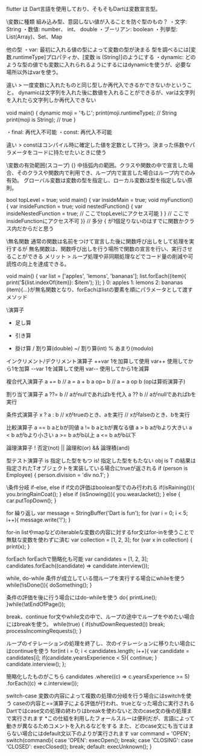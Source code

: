 flutter は Dart言語を使用しており、そもそもDartは変数宣言型。


\変数に種類
組み込み型、意図しない値が入ることを防ぐ型のもの？
・文字:        String
・数値:        number、 int、 double
・ブーリアン:   boolean
・列挙型:       List(Array)、Set、Map

他の型
・var:       最初に入れる値の型によって変数の型が決まる
    型を調べるには[変数.runtimeType]プロパティか、[変数 is (String)]のようにする
・dynamic:   どのような型の値でも変数に入れられるようにするにはdynamicを使うが、必要な場所以外はvarを使う。

違い > 一度変数に入れたものと同じ型しか再代入できるかできないかということ。
dynamicは文字列を入れた後に数値を入れることができるが、varは文字列を入れたら文字列しか再代入できない

void main() {
  dynamic moji = 'もじ';
  print(moji.runtimeType);      // String
  print(moji is String);        // true
}

・final: 再代入不可能
・const: 再代入不可能

違い > constはコンパイル時に確定した値を定数として持つ。決まった係数やパラメータをコードに持たせたいときに使う


\変数の有効範囲(スコープ)
{} 中括弧内の範囲。クラスや関数の中で宣言した場合、そのクラスや関数内で利用でき、ループ内で宣言した場合はループ内でのみ有効。
グローバル変数は変数の型を指定し、ローカル変数は型を指定しない原則。

bool topLevel = true;
void main() {
  var insideMain = true;
  void myFunction() {
    var insideFunction = true;
    void nestedFunction() {
      var insideNestedFunction = true;
      // ここでtopLevelにアクセス可能
    }
  }
  // ここでinsideFunctionにアクセス不可
}}  // 多分 { が1個足りないのはすでに関数かクラス内だからだと思う
  
  
\無名関数
通常の関数は名前をつけて宣言した後に関数呼び出しをして処理を実行するが
無名関数は、関数呼び出しを行う場所で関数の宣言を行い、実行させることができる
メリット > ループ処理や非同期処理などでコード量の削減や可読性の向上を達成できる。

void main() {
  var list = ['apples', 'lemons', 'bananas'];
  list.forEach((item){
    print('${list.indexOf(item)}: $item');
  });
}
0: apples
1: lemons
2: bananas
(item){...}が無名関数となり、forEachはlistの要素を順にパラメータとして渡すメソッド


\演算子
+   足し算
-   引き算
*   掛け算
/   割り算(double)
~/  割り算(int)
%   あまり(modulo)

インクリメント/デクリメント演算子
++var   1を加算して使用
var++   使用してから1を加算
--var   1を減算して使用
var--   使用してから1を減算

複合代入演算子
a += b  // a = a + b
a op= b // a = a op b (opは算術演算子)

割り当て演算子
a ??= b // aがnullであればbを代入
a ?? b  // aがnullであればbを実行

条件式演算子
x ? a : b   // xがtrueのとき、aを実行 // xがfalseのとき、bを実行

比較演算子
a == b  aとbが同値
a != b  aとbが異なる値
a > b   aがbより大きい
a < b   aがbより小さい
a >= b  aがb以上
a <= b  aがb以下

論理演算子
!   否定(not)
||  論理和(or)
&&  論理積(and)

型テスト演算子
is  指定した型をもつ
is! 指定した型をもたない
    obj is T の結果は指定されたTオブジェクトを実装している場合にtrueが返される
    if (person is Employee) {
      person.division = 'div no.1';
    }


\条件分岐
if-else, else if
if文の評価はboolean型でのみ行われる
if(isRaining()){
  you.bringRainCoat();
} else if (isSnowing()){
  you.wearJacket();
} else {
  car.putTopDown();
}

for 繰り返し
var message = StringBuffer('Dart is fun');
for (var i = 0; i < 5; i++){
  message.write('!');
}

for-in  listやmapなどのiterableな変数の内容に対するfor文はfor-inを使うことで無駄な変数を使わずに済む
var collection = [1, 2, 3];
for (var x in collection) {
  print(x);
}

forEach forEachで簡略化も可能
var candidates = [1, 2, 3];
candidates.forEach((candidate) => candidate.interview());

while, do-while
条件が成立している間ループを実行する場合にwhileを使う
while(!isDone()){
  doSomething();
}

条件の評価を後に行う場合にはdo-whileを使う
do{
  printLine();
}while(!atEndOfPage());

break、continue
for文やwhile文の中で、ループの途中でループをやめたい場合にはbreakを使う。
while(true) {
  if(shutDownRequested()) break;
  processIncomingRequests();
}

ループのイテレーションの処理を終了し、次のイテレーションに移りたい場合にはcontinueを使う
for(int i = 0; i < candidates.length; i++){
  var candidate = candidates[i];
  if(candidate.yearsExperience < 5){
    continue;
  }
  candidate.interview();
};

簡略化したものがこちら
candidates
  .where((c) => c.yearsExperience >= 5)
  .forEach((c) => c.interview());

switch-case
変数の内容によって複数の処理の分岐を行う場合にはswitchを使う
caseの内容と==演算子による評価が行われ、trueとなった場合に実行される
Dartではcase文の処理の終わりはbreakを使わないと次のcase文の後の処理まで実行されます
*この仕組を利用したフォールスルーは便利だが、言語によって動きが異なるためコメントを入れるなどをする
また、どのcase文にも当てはまらない場合にはdefault文以下のよりが実行されます
var command = 'OPEN';
switch(command){
  case 'OPEN':
    execOpen();
    break;
  case 'CLOSING':
  case 'CLOSED':
    execClosed();
    break;
  default:
    execUnknown();
}
